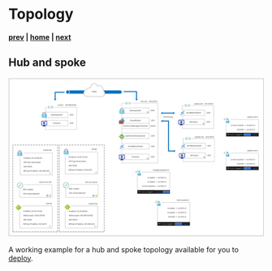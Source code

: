 # Topology

#### [prev](./basics.md) | [home](./welcome.md)  | [next](./connectivity.md)

## Hub and spoke 

![Topology Diagram](/png/topology.png)

A working example for a hub and spoke topology available for you to [deploy](/deploy/README.md).

